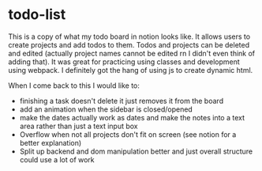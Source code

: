 # todo-list

This is a copy of what my todo board in notion looks like. It allows users to create projects and add todos to them. Todos and projects can be deleted and edited (actually project names cannot be edited rn I didn't even think of adding that). It was great for practicing using classes and development using webpack. I definitely got the hang of using js to create dynamic html.

When I come back to this I would like to:
- finishing a task doesn't delete it just removes it from the board
- add an animation when the sidebar is closed/opened
- make the dates actually work as dates and make the notes into a text area rather than just a text input box
- Overflow when not all projects don't fit on screen (see notion for a better explanation)
- Split up backend and dom manipulation better and just overall structure could use a lot of work